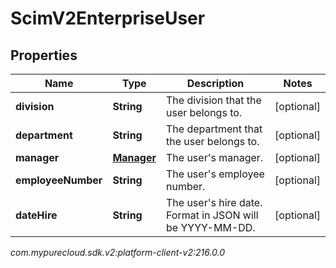 # ScimV2EnterpriseUser


## Properties

| Name | Type | Description | Notes |
| ------------ | ------------- | ------------- | ------------- |
| **division** | **String** | The division that the user belongs to. |  [optional] |
| **department** | **String** | The department that the user belongs to. |  [optional] |
| **manager** | [**Manager**](Manager) | The user's manager. |  [optional] |
| **employeeNumber** | **String** | The user's employee number. |  [optional] |
| **dateHire** | **String** | The user's hire date. Format in JSON will be YYYY-MM-DD. |  [optional] |




_com.mypurecloud.sdk.v2:platform-client-v2:216.0.0_
